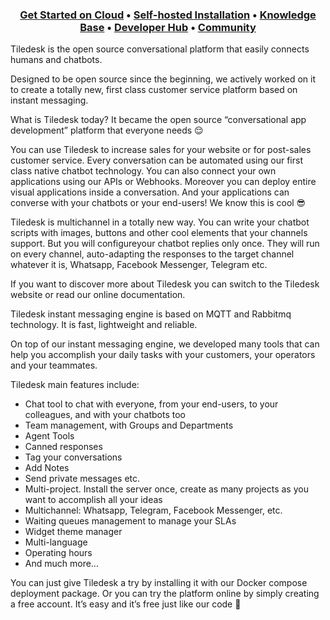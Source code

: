<h3 align="center">
  <b><a href="https://console.tiledesk.com/v2/dashboard/#/signup/?utm_source=github" target="_blank">Get Started on Cloud</a></b>
  •
  <a href="https://tiledesk.com/install/?utm_source=github" target="_blank">Self-hosted Installation</a>
  •
  <a href="https://gethelp.tiledesk.com/?utm_source=github" target="_blank">Knowledge Base</a>
  •
  <a href="https://developer.tiledesk.com/?utm_source=github" target="_blank">Developer Hub</a>
  •
  <a href="https://developer.tiledesk.com/community/?utm_source=github" target="_blank">Community</a>
</h3>

Tiledesk is the open source conversational platform that easily connects humans and chatbots.

Designed to be open source since the beginning, we actively worked on it to create a totally new, first class customer service platform based on instant messaging.

What is Tiledesk today? It became the open source “conversational app development” platform that everyone needs 😌

You can use Tiledesk to increase sales for your website or for post-sales customer service. Every conversation can be automated using our first class native chatbot technology.
You can also connect your own applications using our APIs or Webhooks.
Moreover you can deploy entire visual applications inside a conversation. And your applications can converse with your chatbots or your end-users! We know this is cool 😎

Tiledesk is multichannel in a totally new way. You can write your chatbot scripts with images, buttons and other cool elements that your channels support. But you will configureyour chatbot replies only once. They will run on every channel, auto-adapting the responses to the target channel whatever it is, Whatsapp, Facebook Messenger, Telegram etc.

If you want to discover more about Tiledesk you can switch to the Tiledesk website or read our online documentation.

Tiledesk instant messaging engine is based on MQTT and Rabbitmq technology. It is fast, lightweight and reliable.

On top of our instant messaging engine, we developed many tools that can help you accomplish your daily tasks with your customers, your operators and your teammates.

Tiledesk main features include:

* Chat tool to chat with everyone, from your end-users, to your colleagues, and with your chatbots too
* Team management, with Groups and Departments
* Agent Tools
* Canned responses
* Tag your conversations
* Add Notes
* Send private messages etc.
* Multi-project. Install the server once, create as many projects as you want to accomplish all your ideas
* Multichannel: Whatsapp, Telegram, Facebook Messenger, etc.
* Waiting queues management to manage your SLAs
* Widget theme manager
* Multi-language
* Operating hours
* And much more…

You can just give Tiledesk a try by installing it with our Docker compose deployment package. Or you can try the platform online by simply creating a free account. It’s easy and it’s free just like our code 🙂
